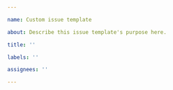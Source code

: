 ```yaml
---

name: Custom issue template

about: Describe this issue template's purpose here.

title: ''

labels: ''

assignees: ''

---
```



